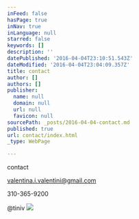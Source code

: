 ```yaml
---
inFeed: false
hasPage: true
inNav: true
inLanguage: null
starred: false
keywords: []
description: ''
datePublished: '2016-04-04T23:10:51.543Z'
dateModified: '2016-04-04T23:04:09.357Z'
title: contact
author: []
authors: []
publisher:
  name: null
  domain: null
  url: null
  favicon: null
sourcePath: _posts/2016-04-04-contact.md
published: true
url: contact/index.html
_type: WebPage

---
```

contact

valentina.i.valentini@gmail.com

310-365-9200

@tiniv
![](https://the-grid-user-content.s3-us-west-2.amazonaws.com/b690e9dd-8b3d-4734-b409-8e3fb27ec4c4.jpg)